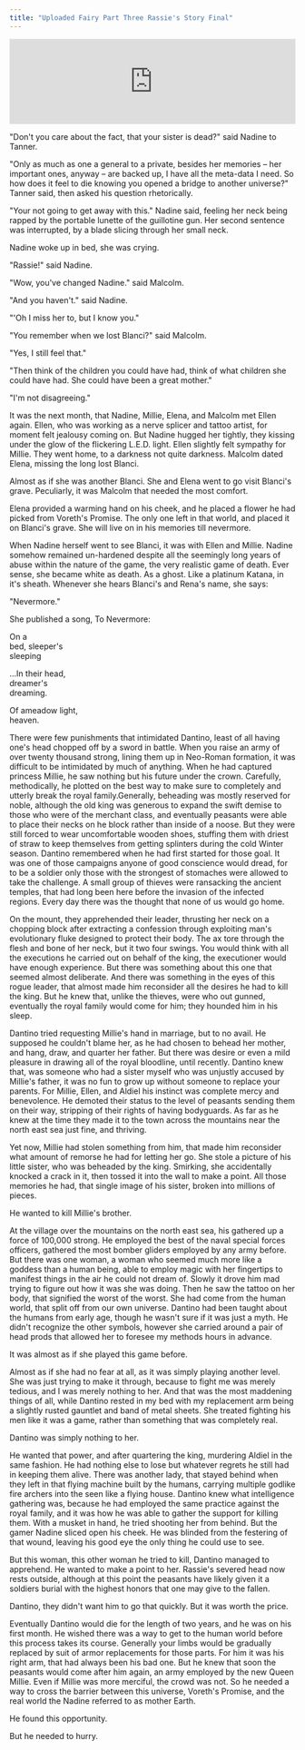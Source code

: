 ```yaml
---
title: "Uploaded Fairy Part Three Rassie's Story Final"
---
```

<iframe scrolling="no" id="hearthis_at_track_7686474" width="100%" height="150" src="https://app.hearthis.at/embed/7686474/transparent_black/?hcolor=&color=&style=2&block_size=2&block_space=1&background=1&waveform=0&cover=0&autoplay=0&css=" frameborder="0" allowtransparency allow="autoplay"><p>Listen to <a href="https://hearthis.at/todiaspora/emergingpurgatory/" target="_blank">Emerging Purgatory: Plagal Of Yeon-Og</a> <span>by</span><a href="https://hearthis.at/todiaspora/" target="_blank" >ToDiaspora</a> <span>on</span> <a href="https://hearthis.at/" target="_blank">hearthis.at</a></p></iframe>

"Don't you care about the fact, that your sister is dead?" said Nadine to Tanner.

"Only as much as one a general to a private, besides her memories – her important ones, anyway – are backed up, I have all the meta-data I need. So how does it feel to die knowing you opened a bridge to another universe?" Tanner said, then asked his question rhetorically.

"Your not going to get away with this." Nadine said, feeling her neck being rapped by the portable lunette of the guillotine gun. Her second sentence was interrupted, by a blade slicing through her small neck.

Nadine woke up in bed, she was crying.

"Rassie!" said Nadine.

"Wow, you've changed Nadine." said Malcolm.

"And you haven't." said Nadine.

"'Oh I miss her to, but I know you."

"You remember when we lost Blanci?" said Malcolm.

"Yes, I still feel that."

"Then think of the children you could have had, think of what children she could have had. She could have been a great mother."

"I'm not disagreeing."

It was the next month, that Nadine, Millie, Elena, and Malcolm met Ellen again. Ellen, who was working as a nerve splicer and tattoo artist, for moment felt jealousy coming on. But Nadine hugged her tightly, they kissing under the glow of the flickering L.E.D. light. Ellen slightly felt sympathy for Millie. They went home, to a darkness not quite darkness.
Malcolm dated Elena, missing the long lost Blanci.

Almost as if she was another Blanci. She and Elena went to go visit Blanci's grave. Peculiarly, it was Malcolm that needed the most comfort.

Elena provided a warming hand on his cheek, and he placed a flower he had picked from Voreth's Promise. The only one left in that world, and placed it on Blanci's grave. She will live on in his memories till nevermore.

When Nadine herself went to see Blanci, it was with Ellen and Millie. Nadine somehow remained un-hardened despite all the seemingly long years of abuse within the nature of the game, the very realistic game of death. Ever sense, she became white as death. As a ghost. Like a platinum Katana, in it's sheath. Whenever she hears Blanci's and Rena's name, she says:

"Nevermore."

She published a song, To Nevermore:

On a<br />
bed, sleeper's<br />
sleeping<br />

...In
their head,<br />
dreamer's<br />
dreaming.<br />

Of ameadow light,<br />
heaven.

There were few punishments that intimidated Dantino, least of all having one's head chopped off by a sword in battle. When you raise an army of over twenty thousand strong, lining them up in Neo-Roman formation, it was difficult to be intimidated by much of anything. When he had captured princess Millie, he saw nothing but his future under the crown. Carefully, methodically, he plotted on the best way to make sure to completely and utterly break the royal family.Generally, beheading was mostly reserved for noble, although the old king was generous to expand the swift demise to those who were of the merchant class, and eventually peasants were able to place their necks on he block rather than inside of a noose. But they were still forced to wear uncomfortable wooden shoes, stuffing them with driest of straw to keep themselves from getting splinters during the cold Winter season. Dantino remembered when he had first started for those goal. It was one of those campaigns anyone of good conscience would dread, for to be a soldier only those with the strongest of stomaches were allowed to take the challenge. A small group of thieves were ransacking the ancient temples, that had long been here before the invasion of the infected regions. Every day there was the thought that none of us would go home.

On the mount, they apprehended their leader, thrusting her neck on a chopping block after extracting a confession through exploiting man's evolutionary fluke designed to protect their body. The ax tore through the flesh and bone of her neck, but it two four swings. You would think with all the executions he carried out on behalf of the king, the executioner would have enough experience. But there was something about this one that seemed almost deliberate. And there was something in the eyes of this rogue leader, that almost made him reconsider all the desires he had to kill the king. But he knew that, unlike the thieves, were who out gunned, eventually the royal family would come for him; they hounded him in his sleep.

Dantino tried requesting Millie's hand in marriage, but to no avail. He supposed he couldn't blame her, as he had chosen to behead her mother, and hang, draw, and quarter her father. But there was desire or even a mild pleasure in drawing all of the royal bloodline, until recently. Dantino knew that, was someone who had a sister myself who was unjustly accused by Millie's father, it was no fun to grow up without someone to replace your parents. For Millie, Ellen, and Aldiel his instinct was complete mercy and benevolence. He demoted their status to the level of peasants sending them on their way, stripping of their rights of having bodyguards. As far as he knew at the time they made it to the town across the mountains near the north east sea just fine, and thriving.

Yet now, Millie had stolen something from him, that made him reconsider what amount of remorse he had for letting her go. She stole a picture of his little sister, who was beheaded by the king. Smirking, she accidentally knocked a crack in it, then tossed it into the wall to make a point. All those memories he had, that single image of his sister, broken into millions of pieces.

He wanted to kill Millie's brother.

At the village over the mountains on the north east sea, his gathered up a force of 100,000 strong. He employed the best of the naval special forces officers, gathered the most bomber gliders employed by any army before. But there was one woman, a woman who seemed much more like a goddess than a human being, able to employ magic with her fingertips to manifest things in the air he could not dream of. Slowly it drove him mad trying to figure out how it was she was doing. Then he saw the tattoo on her body, that signified the worst of the worst. She had come from the human world, that split off from our own universe. Dantino had been taught about the humans from early age, though he wasn't sure if it was just a myth. He didn't recognize the other symbols, however she carried around a pair of head prods that allowed her to foresee my methods hours in advance.

It was almost as if she played this game before.

Almost as if she had no fear at all, as it was simply playing another level. She was just trying to make it through, because to fight me was merely tedious, and I was merely nothing to her. And that was the most maddening things of all, while Dantino rested in my bed with my replacement arm being a slightly rusted gauntlet and band of metal sheets. She treated fighting his men like it was a game, rather than something that was completely real.

Dantino was simply nothing to her.

He wanted that power, and after quartering the king, murdering Aldiel in the same fashion. He had nothing else to lose but whatever regrets he still had in keeping them alive. There was another lady, that stayed behind when they left in that flying machine built by the humans, carrying multiple godlike fire archers into the seen like a flying house. Dantino knew what intelligence gathering was, because he had employed the same practice against the royal family, and it was how he was able to gather the support for killing them. With a musket in hand, he tried shooting her from behind. But the gamer Nadine sliced open his cheek. He was blinded from the festering of that wound, leaving his good eye the only thing he could use to see.

But this woman, this other woman he tried to kill, Dantino managed to apprehend. He wanted to make a point to her. Rassie's severed head now rests outside, although at this point the peasants have likely given it a soldiers burial with the highest honors that one may give to the fallen.

Dantino, they didn't want him to go that quickly. But it was worth the price.

Eventually Dantino would die for the length of two years, and he was on his first month. He wished there was a way to get to the human world before this process takes its course. Generally your limbs would be gradually replaced by suit of armor replacements for those parts. For him it was his right arm, that had always been his bad one. But he knew that soon the peasants would come after him again, an army employed by the new Queen Millie. Even if Millie was more merciful, the crowd was not. So he needed a way to cross the barrier between this universe, Voreth's Promise, and the real world the Nadine referred to as mother Earth.

He found this opportunity.

But he needed to hurry.
